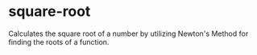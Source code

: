 # square-root
Calculates the square root of a number by utilizing Newton's Method for finding the roots of a function.
